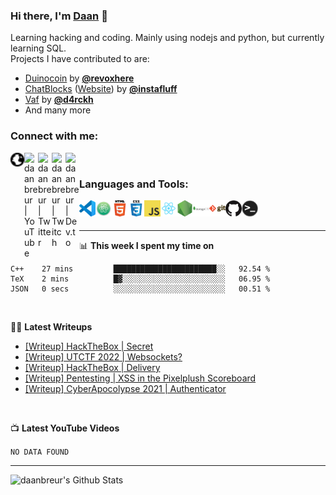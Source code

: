 
### Hi there, I'm [Daan][website] 👋

Learning hacking and coding. Mainly using nodejs and python, but currently learning SQL. </br>
Projects I have contributed to are:
- [Duinocoin](https://github.com/revoxhere/duino-coin) by **[@revoxhere](https://github.com/revoxhere)**
- [ChatBlocks][chatblocksCode] ([Website][chatblocksProd]) by **[@instafluff](https://github.com/instafluff)**
- [Vaf](https://github.com/d4rckh/vaf) by **[@d4rckh](https://github.com/d4rckh)**
- And many more

### Connect with me:

[<img align="left" alt="daanbreur.com" width="22px" src="https://raw.githubusercontent.com/iconic/open-iconic/master/svg/globe.svg" />][website]
[<img align="left" alt="daanbreur | YouTube" width="22px" src="https://cdn.jsdelivr.net/npm/simple-icons@v3/icons/youtube.svg" />][youtube]
[<img align="left" alt="daanbreur | Twitter" width="22px" src="https://cdn.jsdelivr.net/npm/simple-icons@v3/icons/twitter.svg" />][twitter]
[<img align="left" alt="daanbreur | Twitch" width="22px" src="https://cdn.jsdelivr.net/npm/simple-icons@v3/icons/twitch.svg" />][twitch]
[<img align="left" alt="daanbreur | Dev.to" width="22px" src="https://d2fltix0v2e0sb.cloudfront.net/dev-badge.svg" />][devto]

<br />

### Languages and Tools:

<img align="left" alt="Visual Studio Code" width="26px" src="https://raw.githubusercontent.com/github/explore/master/topics/visual-studio-code/visual-studio-code.png" />
<img align="left" alt="Atom" width="26px" src="https://raw.githubusercontent.com/github/explore/master/topics/atom/atom.png" />
<img align="left" alt="HTML5" width="26px" src="https://raw.githubusercontent.com/github/explore/master/topics/html/html.png" />
<img align="left" alt="CSS3" width="26px" src="https://raw.githubusercontent.com/github/explore/master/topics/css/css.png" />
<img align="left" alt="JavaScript" width="26px" src="https://raw.githubusercontent.com/github/explore/master/topics/javascript/javascript.png" />
<img align="left" alt="React" width="26px" src="https://raw.githubusercontent.com/github/explore/master/topics/react/react.png" />
<img align="left" alt="Node.js" width="26px" src="https://raw.githubusercontent.com/github/explore/master/topics/nodejs/nodejs.png" />
<img align="left" alt="MongoDB" width="26px" src="https://raw.githubusercontent.com/github/explore/master/topics/mongodb/mongodb.png" />
<img align="left" alt="Git" width="26px" src="https://raw.githubusercontent.com/github/explore/master/topics/git/git.png" />
<img align="left" alt="GitHub" width="26px" src="https://raw.githubusercontent.com/github/explore/master/topics/github/github.png" />
<img align="left" alt="Terminal" width="26px" src="https://raw.githubusercontent.com/github/explore/master/topics/terminal/terminal.png" />

<br />
<br />

---

📊 **This week I spent my time on**
<!--START_SECTION:waka-->

```text
C++    27 mins         ███████████████████████░░   92.54 %
TeX    2 mins          █▓░░░░░░░░░░░░░░░░░░░░░░░   06.95 %
JSON   0 secs          ░░░░░░░░░░░░░░░░░░░░░░░░░   00.51 %
```

<!--END_SECTION:waka-->

<br />

🐱‍💻 **Latest Writeups**
<!-- WRITEUP:START -->
- [[Writeup] HackTheBox | Secret](https://blog.daanbreur.systems/2022/03/26/htb-Secret.html)
- [[Writeup] UTCTF 2022 | Websockets?](https://blog.daanbreur.systems/2022/03/15/UTCTF2022-Websockets.html)
- [[Writeup] HackTheBox | Delivery](https://blog.daanbreur.systems/2021/05/28/htb-Delivery.html)
- [[Writeup] Pentesting | XSS in the Pixelplush Scoreboard](https://blog.daanbreur.systems/2021/05/25/PixelPlush-Scoreboard-XSS.html)
- [[Writeup] CyberApocolypse 2021 | Authenticator](https://blog.daanbreur.systems/2021/04/24/CA2021-Authenticator.html)
<!-- WRITEUP:END -->

<br />

📺 **Latest YouTube Videos**
<!-- YOUTUBE:START -->
`NO DATA FOUND`
<!-- YOUTUBE:END -->

---

<img align="left" alt="daanbreur's Github Stats" src="https://github-readme-stats.vercel.app/api?username=daanbreur&show_icons=true&hide_border=true" />

[website]: https://daanbreur.systems
[blog]: https://blog.daanbreur.systems
[twitter]: https://twitter.com/portaalg
[twitch]: https://twitch.tv/portaalgaming
[youtube]: https://youtube.com/channel/UCGWs9foruVqIoEf2sLBfJAg
[devto]: https://dev.to/daanbreur

[instafluff]: http://github.com/Instafluff
[chatblocksProd]: https://instafluff.tv/ChatBlocks
[chatblocksCode]: https://github.com/instafluff/ChatBlocks

